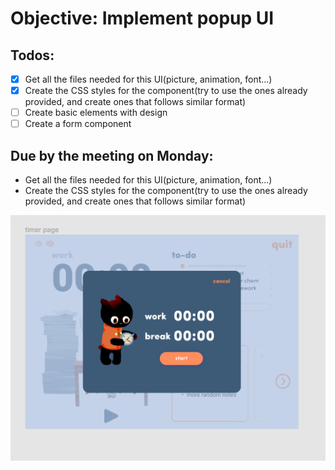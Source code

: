 # Objective: Implement popup UI

## Todos:
- [x] Get all the files needed for this UI(picture, animation, font...)
- [x] Create the CSS styles for the component(try to use the ones already provided, and create ones that follows similar format)
- [ ] Create basic elements with design
- [ ] Create a form component

## Due by the meeting on Monday:
- Get all the files needed for this UI(picture, animation, font...)
- Create the CSS styles for the component(try to use the ones already provided, and create ones that follows similar format)

![image](popup.png)